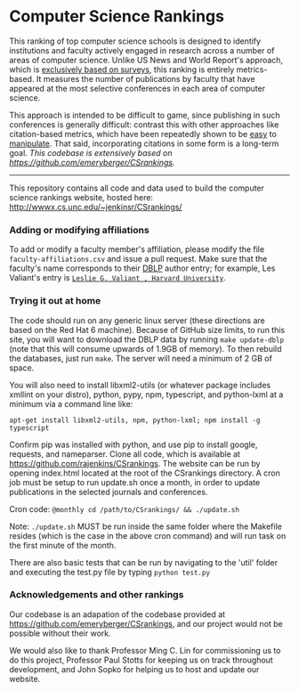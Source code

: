 Computer Science Rankings
================================

This ranking of top computer science schools is designed to identify institutions and faculty actively engaged in research across a number of areas of computer science. Unlike US News and World Report's approach, which is <a target="_blank" href="http://www.usnews.com/education/best-graduate-schools/articles/science-schools-methodology">exclusively based on surveys</a>, this ranking is entirely metrics-based. It measures the number of publications by faculty that have appeared at the most selective conferences in each area of computer science.

This approach is intended to be difficult to game, since publishing in such conferences is generally difficult: contrast this with other approaches like citation-based metrics, which have been repeatedly shown to be <a target="_blank" href="http://arxiv.org/abs/1212.0638">easy</a> to <a target="_blank" href="http://evaluation.hypotheses.org/files/2010/12/pdf_IkeAntkareISSI.pdf">manipulate</a>. That said, incorporating citations in some form is a long-term goal. <em>This codebase is extensively based on <a target="_blank" href="https://github.com/emeryberger/CSrankings">https://github.com/emeryberger/CSrankings</a>. </em>

---

This repository contains all code and data used to build the computer science rankings website, hosted here:
http://wwwx.cs.unc.edu/~jenkinsr/CSrankings/

### Adding or modifying affiliations

To add or modify a faculty member's affiliation, please modify the
file ```faculty-affiliations.csv``` and issue a pull request. Make
sure that the faculty's name corresponds to their <a href="http://dblp.uni-trier.de/search/">DBLP</a> author entry;
for example, Les Valiant's entry is <a
href="http://dblp.uni-trier.de/pers/hd/v/Valiant:Leslie_G=">```Leslie
G. Valiant , Harvard University```</a>.

### Trying it out at home

The code should run on any generic linux server (these directions are based on the Red Hat 6 machine).
Because of GitHub size limits, to run this site, you will want to download the DBLP
data by running ``make update-dblp`` (note that this will consume
upwards of 1.9GB of memory). To then rebuild the databases, just run
``make``. The server will need a minimum of 2 GB of space.

You will also need to install libxml2-utils (or whatever package
includes xmllint on your distro), python, pypy, npm, typescript, and python-lxml at
a minimum via a command line like:

``apt-get install libxml2-utils, npm, python-lxml; npm install -g typescript``

Confirm pip was installed with python, and use pip to install google, requests, and nameparser.
Clone all code, which is available at https://github.com/rajenkins/CSrankings.
The website can be run by opening index.html located at the root of the CSrankings directory.
A cron job must be setup to run update.sh once a month, in order to update publications in the selected journals and conferences.

Cron code: ``@monthly cd /path/to/CSrankings/ && ./update.sh``

Note: ``./update.sh`` MUST be run inside the same folder where the Makefile resides (which is the case in the above cron command) and will run task on the first minute of the month.

There are also basic tests that can be run by navigating to the 'util' folder and executing the test.py file by typing ``python test.py``

### Acknowledgements and other rankings

Our codebase is an adapation of the codebase provided at <a target="_blank" href="https://github.com/emeryberger/CSrankings">https://github.com/emeryberger/CSrankings</a>, and our project would not be possible without their work.

We would also like to thank Professor Ming C. Lin for commissioning us to do this project, Professor Paul Stotts for keeping us on track throughout development, and John Sopko for helping us to host and update our website.


